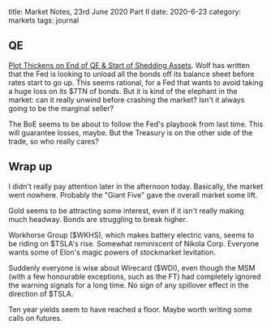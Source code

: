title: Market Notes, 23rd June 2020 Part II
date: 2020-6-23
category: markets
tags: journal
 
## QE 


[Plot Thickens on End of QE & Start of Shedding Assets](https://wolfstreet.com/2020/06/22/plot-thickens-on-end-of-qe-start-of-shedding-assets/).
Wolf has written that the Fed is looking to unload all the bonds off its balance sheet before rates start to go up.
This seems rational, for a Fed that wants to avoid taking a huge loss on its $7TN of bonds.
But it is kind of the elephant in the market: can it really unwind before crashing the market?
Isn't it always going to be the marginal seller?


The BoE seems to be about to follow the Fed's playbook from last time.
This will guarantee losses, maybe. But the Treasury is on the other side of the trade,
so who really cares?


## Wrap up


I didn't really pay attention later in the afternoon today. 
Basically, the market went nowhere.
Probably the "Giant Five" gave the overall market some lift.


Gold seems to be attracting some interest, even if it isn't really making much headway.
Bonds are struggling to break higher.


Workhorse Group ($WKHS), which makes battery electric vans, seems to be riding on $TSLA's rise. 
Somewhat reminiscent of Nikola Corp.
Everyone wants some of Elon's magic powers of stockmarket levitation.


Suddenly everyone is wise about Wirecard ($WDI), even though the MSM (with a few honourable exceptions, such as the FT) had completely ignored the warning signals for a long time.
No sign of any spillover effect in the direction of $TSLA.


Ten year yields seem to have reached a floor. Maybe worth writing some calls on futures.


